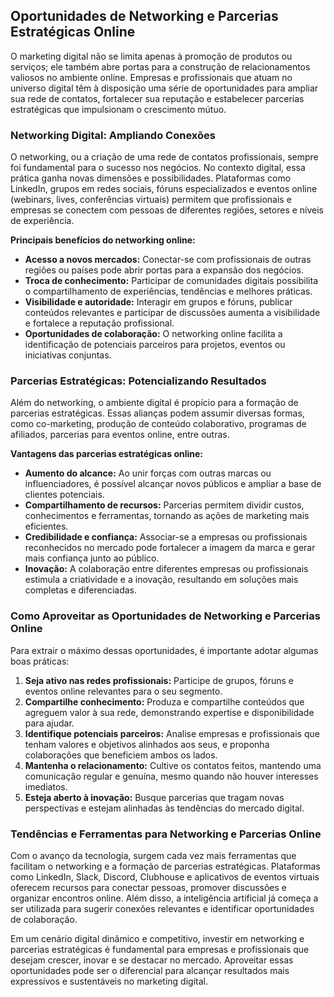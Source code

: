 
## Oportunidades de Networking e Parcerias Estratégicas Online

O marketing digital não se limita apenas à promoção de produtos ou serviços; ele também abre portas para a construção de relacionamentos valiosos no ambiente online. Empresas e profissionais que atuam no universo digital têm à disposição uma série de oportunidades para ampliar sua rede de contatos, fortalecer sua reputação e estabelecer parcerias estratégicas que impulsionam o crescimento mútuo.

### Networking Digital: Ampliando Conexões

O networking, ou a criação de uma rede de contatos profissionais, sempre foi fundamental para o sucesso nos negócios. No contexto digital, essa prática ganha novas dimensões e possibilidades. Plataformas como LinkedIn, grupos em redes sociais, fóruns especializados e eventos online (webinars, lives, conferências virtuais) permitem que profissionais e empresas se conectem com pessoas de diferentes regiões, setores e níveis de experiência.

**Principais benefícios do networking online:**

- **Acesso a novos mercados:** Conectar-se com profissionais de outras regiões ou países pode abrir portas para a expansão dos negócios.
- **Troca de conhecimento:** Participar de comunidades digitais possibilita o compartilhamento de experiências, tendências e melhores práticas.
- **Visibilidade e autoridade:** Interagir em grupos e fóruns, publicar conteúdos relevantes e participar de discussões aumenta a visibilidade e fortalece a reputação profissional.
- **Oportunidades de colaboração:** O networking online facilita a identificação de potenciais parceiros para projetos, eventos ou iniciativas conjuntas.

### Parcerias Estratégicas: Potencializando Resultados

Além do networking, o ambiente digital é propício para a formação de parcerias estratégicas. Essas alianças podem assumir diversas formas, como co-marketing, produção de conteúdo colaborativo, programas de afiliados, parcerias para eventos online, entre outras.

**Vantagens das parcerias estratégicas online:**

- **Aumento do alcance:** Ao unir forças com outras marcas ou influenciadores, é possível alcançar novos públicos e ampliar a base de clientes potenciais.
- **Compartilhamento de recursos:** Parcerias permitem dividir custos, conhecimentos e ferramentas, tornando as ações de marketing mais eficientes.
- **Credibilidade e confiança:** Associar-se a empresas ou profissionais reconhecidos no mercado pode fortalecer a imagem da marca e gerar mais confiança junto ao público.
- **Inovação:** A colaboração entre diferentes empresas ou profissionais estimula a criatividade e a inovação, resultando em soluções mais completas e diferenciadas.

### Como Aproveitar as Oportunidades de Networking e Parcerias Online

Para extrair o máximo dessas oportunidades, é importante adotar algumas boas práticas:

1. **Seja ativo nas redes profissionais:** Participe de grupos, fóruns e eventos online relevantes para o seu segmento.
2. **Compartilhe conhecimento:** Produza e compartilhe conteúdos que agreguem valor à sua rede, demonstrando expertise e disponibilidade para ajudar.
3. **Identifique potenciais parceiros:** Analise empresas e profissionais que tenham valores e objetivos alinhados aos seus, e proponha colaborações que beneficiem ambos os lados.
4. **Mantenha o relacionamento:** Cultive os contatos feitos, mantendo uma comunicação regular e genuína, mesmo quando não houver interesses imediatos.
5. **Esteja aberto à inovação:** Busque parcerias que tragam novas perspectivas e estejam alinhadas às tendências do mercado digital.

### Tendências e Ferramentas para Networking e Parcerias Online

Com o avanço da tecnologia, surgem cada vez mais ferramentas que facilitam o networking e a formação de parcerias estratégicas. Plataformas como LinkedIn, Slack, Discord, Clubhouse e aplicativos de eventos virtuais oferecem recursos para conectar pessoas, promover discussões e organizar encontros online. Além disso, a inteligência artificial já começa a ser utilizada para sugerir conexões relevantes e identificar oportunidades de colaboração.

Em um cenário digital dinâmico e competitivo, investir em networking e parcerias estratégicas é fundamental para empresas e profissionais que desejam crescer, inovar e se destacar no mercado. Aproveitar essas oportunidades pode ser o diferencial para alcançar resultados mais expressivos e sustentáveis no marketing digital.
```
